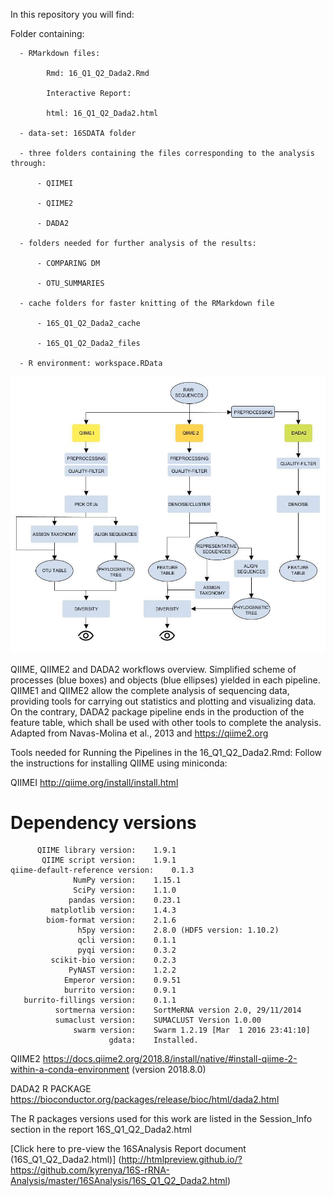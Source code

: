 In this repository you will find:

  Folder containing: 
  
      - RMarkdown files: 
      
            Rmd: 16_Q1_Q2_Dada2.Rmd
            
            Interactive Report: 
            
            html: 16_Q1_Q2_Dada2.html  
            
      - data-set: 16SDATA folder
      
      - three folders containing the files corresponding to the analysis through: 
      
          - QIIMEI
          
          - QIIME2
          
          - DADA2
          
      - folders needed for further analysis of the results: 
      
          - COMPARING DM
          
          - OTU_SUMMARIES
          
      - cache folders for faster knitting of the RMarkdown file
      
          - 16S_Q1_Q2_Dada2_cache
          
          - 16S_Q1_Q2_Dada2_files
          
      - R environment: workspace.RData
      
      

![alt text](https://raw.githubusercontent.com/kyrenya/16S-rRNA-Analysis/master/workflow.jpg)

QIIME, QIIME2 and DADA2 workflows overview. Simplified scheme of processes (blue boxes) and objects (blue ellipses) yielded in each pipeline. QIIME1 and QIIME2 allow the complete analysis of sequencing data, providing tools for carrying out statistics and plotting and visualizing data. On the contrary, DADA2 package pipeline ends in the production of the feature table, which shall be used with other tools to complete the analysis. Adapted from Navas-Molina et al., 2013 and https://qiime2.org



Tools needed for Running the Pipelines in the 16_Q1_Q2_Dada2.Rmd: 
  Follow the instructions for installing QIIME using miniconda:

QIIMEI
http://qiime.org/install/install.html


Dependency versions
===================
          QIIME library version:	1.9.1
           QIIME script version:	1.9.1
    qiime-default-reference version:	0.1.3
                  NumPy version:	1.15.1
                  SciPy version:	1.1.0
                 pandas version:	0.23.1
             matplotlib version:	1.4.3
            biom-format version:	2.1.6
                   h5py version:	2.8.0 (HDF5 version: 1.10.2)
                   qcli version:	0.1.1
                   pyqi version:	0.3.2
             scikit-bio version:	0.2.3
                 PyNAST version:	1.2.2
                Emperor version:	0.9.51
                burrito version:	0.9.1
       burrito-fillings version:	0.1.1
              sortmerna version:	SortMeRNA version 2.0, 29/11/2014
              sumaclust version:	SUMACLUST Version 1.0.00
                  swarm version:	Swarm 1.2.19 [Mar  1 2016 23:41:10]
                          gdata:	Installed.


QIIME2
https://docs.qiime2.org/2018.8/install/native/#install-qiime-2-within-a-conda-environment
(version 2018.8.0)


DADA2 R PACKAGE
https://bioconductor.org/packages/release/bioc/html/dada2.html


The R packages versions used for this work are listed in the Session_Info section in the report 16S_Q1_Q2_Dada2.html



[Click here to pre-view the 16SAnalysis Report document (16S_Q1_Q2_Dada2.html)]
(http://htmlpreview.github.io/?https://github.com/kyrenya/16S-rRNA-Analysis/master/16SAnalysis/16S_Q1_Q2_Dada2.html)


